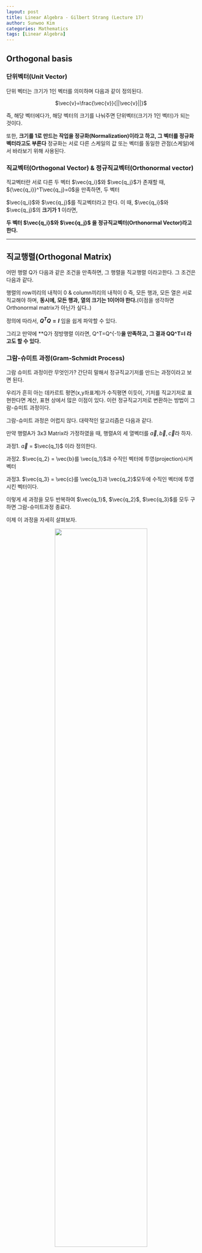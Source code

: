 ```yaml
---
layout: post
title: Linear Algebra - Gilbert Strang (Lecture 17)
author: Sunwoo Kim
categories: Mathematics
tags: [Linear Algebra]
---
```

## Orthogonal basis

### 단위벡터(Unit Vector)
단위 벡터는 크기가 1인 벡터를 의미하며 다음과 같이 정의된다.

<center>$\vec{v}=\frac{\vec{v}}{||\vec{v}||}$</center>

즉, 해당 벡터에다가, 해당 벡터의 크기를 나눠주면 단위벡터(크기가 1인 벡터)가 되는 것이다.

또한, **크기를 1로 만드는 작업을 정규화(Normalization)이라고 하고, 그 벡터를 정규화 벡터라고도 부른다**
정규화는 서로 다른 스케일의 값 또는 벡터를 동일한 관점(스케일)에서 바라보기 위해 사용된다.

### 직교벡터(Orthogonal Vector) & 정규직교벡터(Orthonormal vector)
직교벡터란 서로 다른 두 벡터 $\vec{q_i}$와 $\vec{q_j}$가 존재할 때, ${\vec{q_i}}^T\vec{q_j}=0$을 만족하면, 두 벡터

$\vec{q_i}$와 $\vec{q_j}$를 직교벡터라고 한다. 이 때, $\vec{q_i}$와 $\vec{q_j}$의 **크기가 1** 이라면,

**두 벡터 $\vec{q_i}$와 $\vec{q_j}$ 을 정규직교벡터(Orthonormal Vector)라고 한다.**

---
## 직교행렬(Orthogonal Matrix)
어떤 행렬 Q가 다음과 같은 조건을 만족하면, 그 행렬을 직교행렬 이라고한다. 그 조건은 다음과 같다.

행렬의 row끼리의 내적이 0 & column끼리의 내적이 0 즉, 모든 행과, 모든 열은 서로 직교해야 하며,
**동시에, 모든 행과, 열의 크기는 1이어야 한다.**(이점을 생각하면 Orthonormal matrix가 아닌가 싶다..)

정의에 따라서, **$Q^TQ=I$** 임을 쉽게 파악할 수 있다.

그리고 만약에 **Q가 정방행렬 이라면, Q^T=Q^{-1}**을 만족하고, 그 결과 QQ^T=I 라고도 할 수 있다.**

### 그람-슈미트 과정(Gram-Schmidt Process)
그람 슈미트 과정이란 무엇인가? 간단히 말해서 정규직교기저를 만드는 과정이라고 보면 된다.

우리가 흔히 아는 데카르트 평면(x,y좌표계)가 수직평면 이듯이, 기저를 직교기저로 표현한다면 계산, 표현
상에서 많은 이점이 있다. 이런 정규직교기저로 변환하는 방법이 그람-슈미트 과정이다.

그람-슈미트 과정은 어렵지 않다. 대략적인 알고리즘은 다음과 같다.

만약 행렬A가 3x3 Matrix라 가정하였을 때, 행렬A의 세 열벡터를 $\vec{a}, \vec{b}, \vec{c}$라 하자.

과정1. $\vec{a}$ = $\vec{q_1}$ 이라 정의한다.

과정2. $\vec{q_2} = \vec{b}를 \vec{q_1}$과 수직인 벡터에 투영(projection)시켜 벡터

과정3. $\vec{q_3} = \vec{c}를 \vec{q_1}과 \vec{q_2}$모두에 수직인 벡터에 투영시킨 벡터이다.

이렇게 세 과정을 모두 반복하여 $\vec{q_1}$, $\vec{q_2}$, $\vec{q_3}$를 모두 구하면 그람-슈미트과정 종료다.

이제 이 과정을 자세히 살펴보자.

<center><img src="/public/img/2019-07-30-linear algebra-lecture17/img01.png" width="70%"></center>

위 그림을 살펴보면, 전에 설명했던 과정을 상상해볼 수 있을 것이다. 이제 수식의 관점에서 살펴보자.

$\vec{e} = \vec{b} - \vec{p}$ 인 것을 그림을 통해서 쉽게 알 수 있다. [Lecture15-16](https://sunshower76.github.io/mathematics/2019/07/30/Linear-algebra-lecture15-16/)을 통해서, $\vec{p}=\frac{\vec{a}\vec{a}^T}{\vec{a}^T\vec{a}}\vec{b}$라는 것을 배웠다.

그러면 다음과 같이 다시 쓸 수 있다.

$\vec{e} = \vec{b} - \frac{\vec{a_1}\vec{a}^T}{\vec{a}^T\vec{a}}\vec{b}$

그리고, 위 알고리즘에서 설명했듯이 바로 $\vec{e} = \vec{q_2}$이다.

$\vec{q_2} = \vec{b} - \frac{\vec{a}\vec{a}^T}{\vec{a}^T\vec{a}}\vec{b}$

그렇다면 이제 $\vec{q_3}$는 어떻게 구할까?

먼저 $\vec{c}$를 $\vec{q_1}$에 $\vec{q_2}$를 구하는 과정을 수행한다.

$\vec{e_{c1}} = \vec{c} - \frac{\vec{a}\vec{a}^T}{\vec{a}^T\vec{a}}\vec{c}$ 의 결과가 나올것이다.

<center><img src="/public/img/2019-07-30-linear algebra-lecture17/img02.png" width="70%"></center>

그러면 위 그림과 같은 형태가 나올 것이다. 여기서 봐야할 점은, $\vec{q_2}$와 $\vec{e_{c1}}$가 모두

**$\vec{q_1}$에 수직하다는 것이다. 그렇다면, $\vec{q_2}$와 $\vec{e_{c1}}$를 기저로 하여 만들어진 평면상에 존재하는**
** 모든 벡터들은 $\vec{q_1}$에 수직할 것이라는 것을 알 수 있다.**

$\vec{e_{c1}}$를 $\vec{q_2}$에 투영하여 나온 벡터$\vec{p_{c1}}$은 그림과 같이 표시할 수 있다. 

그리고 최종적으로, $\vec{e_{c1}}$를 황색 점선벡터에 투영하면 그림은 다음과 같이 나온다.

<center><img src="/public/img/2019-07-30-linear algebra-lecture17/img04.png" width="70%"></center>

이렇게 되면 최종적으로 수직인 세 벡터가 나오게 된다. 이때, $\vec{q_3}$와$\vec{q_1}$이 직교하는 이유는 위에 굵은글씨
로 언급했던 것 처럼 $\vec{q_3}$는  $\vec{q_2}$와 $\vec{e_{c1}}$를 기저로 하여 만들어진 평면상에 존재하는 벡터이기 때
문이다.

위 과정의 계산 과정은 다음과 같다.

<center><img src="/public/img/2019-07-30-linear algebra-lecture17/img05.png" width="70%"></center>

최종적인 결과는 다음과 같이 요약된다.
<center><img src="/public/img/2019-07-30-linear algebra-lecture17/img06.png" width="40%"></center>

그리고 각 벡터의 크기로 각각 나누어 orthonormal vectors로 만들면 그람-슈미트 과정이 종료된다.

결과를 보면, 패턴이 보이기 때문에, 일일히 구하는게 아니고, 공식을 외워서 사용하면 된다.







